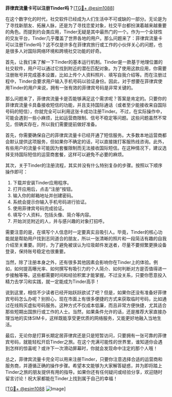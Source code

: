 **菲律宾流量卡可以注册Tinder吗？**[[TG💪+ @esim1088](https://t.me/s/esim1088)]

在这个数字化的时代，社交软件已经成为人们生活中不可或缺的一部分。无论是为了寻找新朋友、拓展人脉，还是为了寻找恋爱对象，社交平台都扮演着越来越重要的角色。而提到约会类应用，Tinder无疑是其中最热门的一个。作为一个全球性的交友平台，Tinder几乎覆盖了世界各地的用户。那么问题来了：菲律宾流量卡可以注册Tinder吗？这不仅是许多在菲律宾旅行或工作的小伙伴关心的问题，也是很多人对国际网络环境和跨境社交功能的好奇。

首先，让我们来了解一下Tinder的基本运行机制。Tinder是一款基于地理位置的社交软件，用户可以通过它找到附近的潜在匹配对象。为了使用这款应用，你需要注册账号并完成基本设置，比如上传个人资料照片、填写自我介绍等。而在注册过程中，Tinder会要求用户输入手机号码以验证身份。因此，对于想要在菲律宾使用Tinder的用户来说，拥有一张有效的菲律宾号码是非常关键的。

那么问题来了，菲律宾流量卡是否能够满足这个需求呢？答案是肯定的。只要你的菲律宾流量卡具备接收短信的功能，并且支持国际通话（或者至少能接收来自国际号码的短信），你就完全可以利用这张卡成功注册Tinder。不过，在实际操作中，可能会遇到一些小麻烦，比如运营商限制、信号不稳定等问题。这些问题虽然不常见，但确实存在，所以我们需要提前做好准备。

首先，你需要确保自己的菲律宾流量卡已经开通了短信服务。大多数本地运营商都会默认提供这项服务，但如果你不确定的话，可以直接拨打客服热线咨询。此外，有些用户的流量卡可能因为套餐限制而无法接收国际短信。在这种情况下，建议选择支持国际短信的运营商套餐，这样可以避免不必要的麻烦。

其次，关于Tinder的注册流程，其实并没有什么特别复杂的步骤。按照以下顺序操作即可：

1. 下载并安装Tinder应用程序。
2. 打开应用后，点击“注册”按钮。
3. 输入你的邮箱地址并创建密码。
4. 系统会提示你输入手机号码进行验证。
5. 使用菲律宾号码完成验证。
6. 填写个人资料，包括头像、简介等内容。
7. 开始浏览附近的人，并与感兴趣的对象打招呼。

需要注意的是，在填写个人信息时一定要真实且吸引人。毕竟，Tinder的核心功能就是帮助用户找到志同道合的朋友，所以一张清晰的照片和一段简洁有趣的自我介绍至关重要。同时，为了避免被误认为垃圾邮件发送者，尽量不要频繁更换设备登录，保持账号稳定也很重要。

当然，除了注册本身之外，还有很多其他因素会影响你在Tinder上的体验。例如，如何提高曝光率、如何撰写有吸引力的个人简介、如何判断对方是否值得进一步接触等等。这些都需要时间和经验积累才能掌握。不过没关系，只要你愿意投入精力去学习和实践，就一定能成为Tinder高手！

说到这里，相信不少读者已经开始跃跃欲试了吧？但是，如果你还没有准备好菲律宾号码怎么办呢？别担心，现在市面上有很多便捷的方式来获取临时号码，比如通过在线购买虚拟号码服务。这种方式不仅成本低廉，而且非常方便快捷，尤其适合那些短期出国旅行或工作的人士。当然，如果条件允许的话，还是推荐大家直接办理当地的实体SIM卡，这样既能享受更优质的网络服务，又能更好地融入当地生活。

最后，无论你是打算长期定居菲律宾还是只是短暂访问，只要拥有一张可靠的菲律宾号码，就能轻松开启Tinder之旅。在这个充满可能性的世界里，谁知道你会遇到怎样的惊喜呢？或许下一次滑动屏幕时，你就会发现命中注定的那个人哦！

总之，菲律宾流量卡完全可以用来注册Tinder，只要你注意选择合适的运营商和服务商，并遵循正确的操作步骤。希望本文能够为大家解答疑惑，并为即将踏上Tinder之旅的朋友提供有用的指导。如果你还有任何疑问或经验分享，欢迎随时留言讨论！祝大家都能在Tinder上找到属于自己的幸福！

[[TG💪+ @esim1088](https://t.me/s/esim1088) ![Image](https://i.postimg.cc/4NQfJmqS/Snipaste-2025-05-13-00-14-12.png)]
